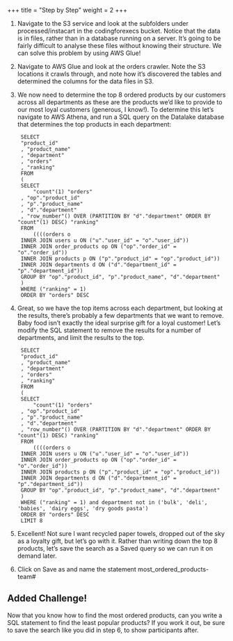 +++
title = "Step by Step"
weight = 2
+++

1. Navigate to the S3 service and look at the subfolders under processed/instacart in the codingforexecs bucket. Notice that the data is in files, rather than in a database running on a server. It’s going to be fairly difficult to analyse these files without knowing their structure. We can solve this problem by using AWS Glue!

2. Navigate to AWS Glue and look at the orders crawler. Note the S3 locations it crawls through, and note how it’s discovered the tables and determined the columns for the data files in S3.

3. We now need to determine the top 8 ordered products by our customers across all departments as these are the products we’d like to provide to our most loyal customers (generous, I know!). To determine this let’s navigate to AWS Athena, and run a SQL query on the Datalake database that determines the top products in each department:

        SELECT
        "product_id"
        , "product_name"
        , "department"
        , "orders"
        , "ranking"
        FROM
        (
        SELECT
            "count"(1) "orders"
        , "op"."product_id"
        , "p"."product_name"
        , "d"."department"
        , "row_number"() OVER (PARTITION BY "d"."department" ORDER BY "count"(1) DESC) "ranking"
        FROM
            ((((orders o
        INNER JOIN users u ON ("u"."user_id" = "o"."user_id"))
        INNER JOIN order_products op ON ("op"."order_id" = "o"."order_id"))
        INNER JOIN products p ON ("p"."product_id" = "op"."product_id"))
        INNER JOIN departments d ON ("d"."department_id" = "p"."department_id"))
        GROUP BY "op"."product_id", "p"."product_name", "d"."department"
        ) 
        WHERE ("ranking" = 1)
        ORDER BY "orders" DESC

4. Great, so we have the top items across each department, but looking at the results, there’s probably a few departments that we want to remove. Baby food isn’t exactly the ideal surprise gift for a loyal customer! Let’s modify the SQL statement to remove the results for a number of departments, and limit the results to the top.

        SELECT
        "product_id"
        , "product_name"
        , "department"
        , "orders"
        , "ranking"
        FROM
        (
        SELECT
            "count"(1) "orders"
        , "op"."product_id"
        , "p"."product_name"
        , "d"."department"
        , "row_number"() OVER (PARTITION BY "d"."department" ORDER BY "count"(1) DESC) "ranking"
        FROM
            ((((orders o
        INNER JOIN users u ON ("u"."user_id" = "o"."user_id"))
        INNER JOIN order_products op ON ("op"."order_id" = "o"."order_id"))
        INNER JOIN products p ON ("p"."product_id" = "op"."product_id"))
        INNER JOIN departments d ON ("d"."department_id" = "p"."department_id"))
        GROUP BY "op"."product_id", "p"."product_name", "d"."department"
        ) 
        WHERE ("ranking" = 1) and department not in ('bulk', 'deli', 'babies', 'dairy eggs', 'dry goods pasta')
        ORDER BY "orders" DESC
        LIMIT 8

5. Excellent! Not sure I want recycled paper towels, dropped out of the sky as a loyalty gift, but let’s go with it. Rather than writing down the top 8 products, let’s save the search as a Saved query so we can run it on demand later.

6. Click on Save as and name the statement most_ordered_products-team#

## Added Challenge!

Now that you know how to find the most ordered products, can you write a SQL statement to find the least popular products? If you work it out, be sure to save the search like you did in step 6, to show participants after.
